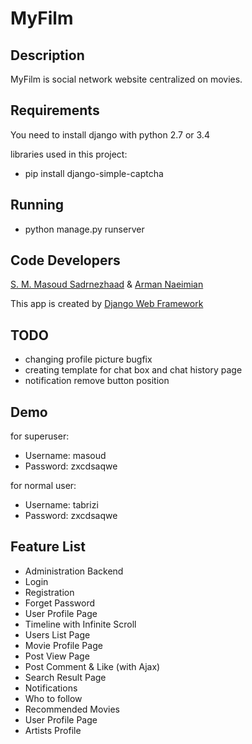 # MyFilm

## Description

MyFilm is social network website centralized on movies.

## Requirements

You need to install django with python 2.7 or 3.4

libraries used in this project:

* pip install  django-simple-captcha

## Running

* python manage.py runserver

## Code Developers

[S. M. Masoud Sadrnezhaad](http://sadrnezhaad.ir/smm) & [Arman Naeimian](http://ce.sharif.edu/~armannaeimian/)

This app is created by [Django Web Framework](https://www.djangoproject.com)

## TODO

* changing profile picture bugfix
* creating template for chat box and chat history page
* notification remove button position

## Demo

for superuser:

* Username: masoud
* Password: zxcdsaqwe

for normal user:

* Username: tabrizi
* Password: zxcdsaqwe

## Feature List

* Administration Backend
* Login
* Registration
* Forget Password
* User Profile Page
* Timeline with Infinite Scroll
* Users List Page
* Movie Profile Page
* Post View Page
* Post Comment & Like (with Ajax)
* Search Result Page
* Notifications
* Who to follow
* Recommended Movies
* User Profile Page
* Artists Profile